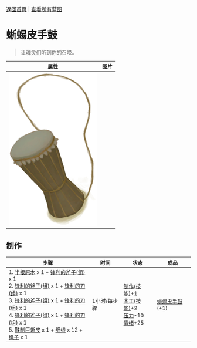 [返回首页](index.md)   |  [查看所有蓝图](blueprint.md)
# 蜥蜴皮手鼓  
> 让魂灵们听到你的召唤。  
  
  属性  |   图片   
 ----  |  ----:   
   |  ![](Sprite/DrumLizard.png)   
  
## 制作  
步骤  |  时间  |  状态  |  成品  
----  |  ----  |  ----  |  ----  
1. [半根原木](HalfLog.md) x 1 + [锋利的斧子(组)](GpTag_AxeAdv.md) x 1<br>2. [锋利的斧子(组)](GpTag_AxeAdv.md) x 1 + [锋利的刀(组)](GpTag_CutterAdv.md) x 1<br>3. [锋利的斧子(组)](GpTag_AxeAdv.md) x 1 + [锋利的刀(组)](GpTag_CutterAdv.md) x 1<br>4. [锋利的斧子(组)](GpTag_AxeAdv.md) x 1 + [锋利的刀(组)](GpTag_CutterAdv.md) x 1<br>5. [鞣制巨蜥皮](CuredSkinReptile.md) x 1 + [细线](CordFiber.md) x 12 + [绳子](Rope.md) x 1  |  1小时/每步骤  |  [制作(技能)](Skill_Crafting.md)+1<br>[木工(技能)](Skill_Woodworking.md)+2<br>[压力](Stress.md)-10<br>[情绪](Morale.md)+25  |  [蜥蜴皮手鼓](LizardDrum.md)(+1)  
